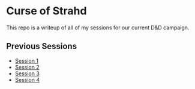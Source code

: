 # Curse of Strahd

This repo is a writeup of all of my sessions for our current D&D campaign.

## Previous Sessions

- [Session 1](session1.md)
- [Session 2](session2.md)
- [Session 3](session3.md)
- [Session 4](session4.md)